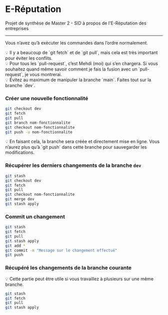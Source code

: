 # E-Réputation

Projet de synthèse de Master 2 - SID à propos de l'E-Réputation des entreprises

---

Vous n’avez qu’à exécuter les commandes dans l’ordre normalement.

<aside>
💡 Il y a beaucoup de `git fetch` et de `git pull`, mais cela est très important pour éviter les conflits.
  
</aside>

<aside>
💡 Pour tous les `pull-request`, c’est Mehdi (moi) qui s’en chargera. Si vous souhaitez quand même savoir comment je fais la fusion avec un `pull-request`, je vous montrerai.
  
</aside>

<aside>
💡 Évitez au maximum de manipuler la branche `main`. Faites tout sur la branche `dev`.
  
</aside>

### Créer une nouvelle fonctionnalité

```bash
git checkout dev
git fetch
git pull
git branch nom-fonctionnalite
git checkout nom-fonctionnalite
git push -u nom-fonctionnalite
```

<aside>
💡 En faisant cela, la branche sera créée et directement mise en ligne. Vous n’aurez plus qu’à `git push` dans cette branche pour sauvegarder les modifications.
  
</aside>

### Récupérer les derniers changements de la branche `dev`

```bash
git stash
git checkout dev
git fetch
git pull
git checkout nom-fonctionnalite
git merge dev
git stash apply
```

### Commit un changement

```bash
git stash
git fetch
git pull
git stash apply
git add *
git commit -m "Message sur le changement effectué"
git push
```

### Récupéré les changements de la branche courante

<aside>
💡 Cette partie peut être utile si vous travaillez à plusieurs sur une même branche.
  
</aside>

```bash
git stash
git fetch
git pull
git stash apply
```
